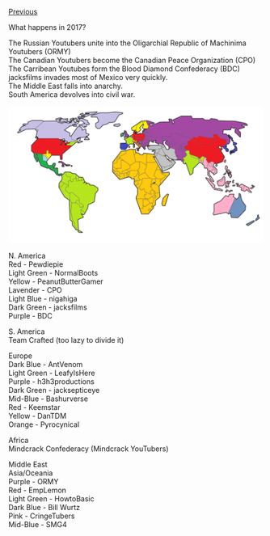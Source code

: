 [Previous](2017)

What happens in 2017?

The Russian Youtubers unite into the Oligarchial Republic of Machinima
Youtubers (ORMY)<br/>
The Canadian Youtubers become the Canadian Peace Organization (CPO)<br/>
The Carribean Youtubes form the Blood Diamond Confederacy (BDC)<br/>
jacksfilms invades most of Mexico very quickly.<br/>
The Middle East falls into anarchy.<br/>
South America devolves into civil war.<br/>

![Map](assets/2018.png)

N. America<br/>
Red - Pewdiepie<br/>
Light Green - NormalBoots<br/>
Yellow - PeanutButterGamer<br/>
Lavender - CPO<br/>
Light Blue - nigahiga<br/>
Dark Green - jacksfilms<br/>
Purple - BDC<br/>

S. America<br/>
Team Crafted (too lazy to divide it)<br/>

Europe<br/>
Dark Blue - AntVenom<br/>
Light Green - LeafyIsHere<br/>
Purple - h3h3productions<br/>
Dark Green - jacksepticeye<br/>
Mid-Blue - Bashurverse<br/>
Red - Keemstar<br/>
Yellow - DanTDM<br/>
Orange - Pyrocynical<br/>

Africa<br/>
Mindcrack Confederacy (Mindcrack YouTubers)<br/>

Middle East<br/>
Asia/Oceania<br/>
Purple - ORMY<br/>
Red - EmpLemon<br/>
Light Green - HowtoBasic<br/>
Dark Blue - Bill Wurtz<br/>
Pink - CringeTubers<br/>
Mid-Blue - SMG4<br/>

